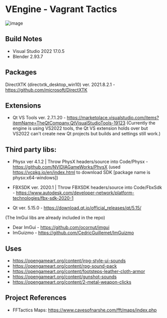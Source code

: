 # VEngine - Vagrant Tactics 

![image](https://user-images.githubusercontent.com/45758254/147405666-9535d71b-c29c-4914-8652-f28f04de4b9d.png)

## Build Notes
* Visual Studio 2022 17.0.5
* Blender 2.93.7

## Packages

DirectXTK (directxtk_desktop_win10) ver. 2021.8.2.1 - https://github.com/microsoft/DirectXTK

## Extensions

* Qt VS Tools ver. 2.7.1.20 - https://marketplace.visualstudio.com/items?itemName=TheQtCompany.QtVisualStudioTools-19123
(Currently the engine is using VS2022 tools, the Qt VS extension holds over but VS2022 can't create new Qt projects but builds and settings still work.)

## Third party libs:

* Physx ver 4.1.2 | Throw PhysX headers/source into Code/Physx - https://github.com/NVIDIAGameWorks/PhysX (used https://vcpkg.io/en/index.html to download SDK [package name is physx:x64-windows])

* FBXSDK ver. 2020.1 | Throw FBXSDK headers/source into Code/FbxSdk - https://www.autodesk.com/developer-network/platform-technologies/fbx-sdk-2020-1

* Qt ver. 5.15.0 - https://download.qt.io/official_releases/qt/5.15/

(The ImGui libs are already included in the repo)
* Dear ImGui - https://github.com/ocornut/imgui
* ImGuizmo - https://github.com/CedricGuillemet/ImGuizmo

## Uses
* https://opengameart.org/content/jrpg-style-ui-sounds
* https://opengameart.org/content/rpg-sound-pack
* https://opengameart.org/content/footsteps-leather-cloth-armor
* https://opengameart.org/content/gunshot-sounds
* https://opengameart.org/content/2-metal-weapon-clicks

## Project References
* FFTactics Maps: https://www.cavesofnarshe.com/fft/maps/index.php
